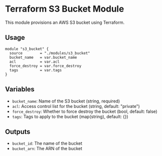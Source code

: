 # Terraform S3 Bucket Module

This module provisions an AWS S3 bucket using Terraform.

## Usage

```
module "s3_bucket" {
  source        = "./modules/s3_bucket"
  bucket_name   = var.bucket_name
  acl           = var.acl
  force_destroy = var.force_destroy
  tags          = var.tags
}
```

## Variables
- `bucket_name`: Name of the S3 bucket (string, required)
- `acl`: Access control list for the bucket (string, default: "private")
- `force_destroy`: Whether to force destroy the bucket (bool, default: false)
- `tags`: Tags to apply to the bucket (map(string), default: {})

## Outputs
- `bucket_id`: The name of the bucket
- `bucket_arn`: The ARN of the bucket
